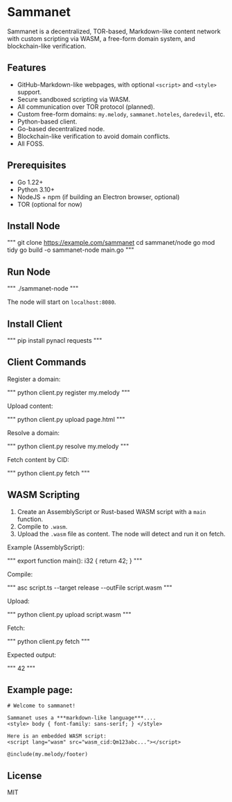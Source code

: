 # Sammanet

Sammanet is a decentralized, TOR-based, Markdown-like content network with custom scripting via WASM, a free-form domain system, and blockchain-like verification.

## Features

- GitHub-Markdown-like webpages, with optional `<script>` and `<style>` support.
- Secure sandboxed scripting via WASM.
- All communication over TOR protocol (planned).
- Custom free-form domains: `my.melody`, `sammanet.hoteles`, `daredevil`, etc.
- Python-based client.
- Go-based decentralized node.
- Blockchain-like verification to avoid domain conflicts.
- All FOSS.

## Prerequisites

- Go 1.22+
- Python 3.10+
- NodeJS + npm (if building an Electron browser, optional)
- TOR (optional for now)

## Install Node

"""
git clone https://example.com/sammanet
cd sammanet/node
go mod tidy
go build -o sammanet-node main.go
"""

## Run Node

"""
./sammanet-node
"""

The node will start on `localhost:8080`.

## Install Client

"""
pip install pynacl requests
"""

## Client Commands

Register a domain:

"""
python client.py register my.melody
"""

Upload content:

"""
python client.py upload page.html
"""

Resolve a domain:

"""
python client.py resolve my.melody
"""

Fetch content by CID:

"""
python client.py fetch <CID>
"""

## WASM Scripting

1. Create an AssemblyScript or Rust-based WASM script with a `main` function.
2. Compile to `.wasm`.
3. Upload the `.wasm` file as content. The node will detect and run it on fetch.

Example (AssemblyScript):

"""
export function main(): i32 {
  return 42;
}
"""

Compile:

"""
asc script.ts --target release --outFile script.wasm
"""

Upload:

"""
python client.py upload script.wasm
"""

Fetch:

"""
python client.py fetch <CID>
"""

Expected output:

"""
42
"""

## Example page:

```
# Welcome to sammanet!

Sammanet uses a ***markdown-like language***....
<style> body { font-family: sans-serif; } </style>

Here is an embedded WASM script:
<script lang="wasm" src="wasm_cid:Qm123abc..."></script>

@include(my.melody/footer)
```

## License

MIT
